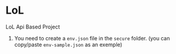 # LoL
LoL Api Based Project

1. You need to create a `env.json` file in the `secure` folder. (you can copy/paste `env-sample.json` as an exemple)